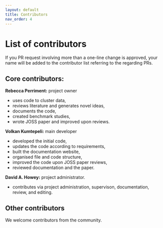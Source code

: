 ```yaml
---
layout: default
title: Contributors
nav_order: 4
---
```


# List of contributors 

If you PR request involving more than a one-line change is approved, your name will be added to the contributor list referring to the regarding PRs.

## Core contributors:

**Rebecca Perriment:** project owner
- uses code to cluster data,
- reviews literature and generates novel ideas,
- documents the code, 
- created benchmark studies,
- wrote JOSS paper and improved upon reviews.


**Volkan Kumtepeli:** main developer
- developed the initial code,
- updates the code according to requirements,
- built the documentation website,
- organised file and code structure,
- improved the code upon JOSS paper reviews, 
- reviewed documentation and the paper. 


**David A. Howey:** project administrator.
- contributes via project administration, supervison, documentation, review, and editing. 


## Other contributors

We welcome contributors from the community.

